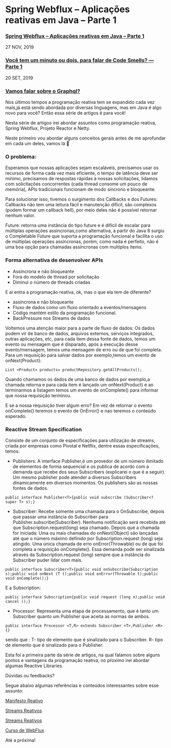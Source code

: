 # Spring Webflux – Aplicações reativas em Java – Parte 1

### [Spring Webflux – Aplicações reativas em Java – Parte 1](https://imasters.com.br/java/spring-webflux-aplicacoes-reativas-em-java-parte-1)

27 NOV, 2019

### [Você tem um minuto ou dois, para falar de Code Smells? — Parte 1](https://imasters.com.br/banco-de-dados/code-smells)

20 SET, 2019

### [Vamos falar sobre o Graphql?](https://imasters.com.br/apis-microsservicos/vamos-falar-sobre-o-graphql)

Nos últimos tempos a programação reativa tem se expandido cada vez mais,já está sendo abordada por diversas linguagens, mas em Java é algo novo para você? Então essa série de artigos é para você!

Nesta série de artigos irei abordar assuntos como programação reativa, Spring Webflux, Projeto Reactor e Netty.

Neste primeiro vou abordar alguns conceitos gerais antes de me aprofundar em cada um deles, vamos lá 🙂

### O problema:

Esperamos que nossas aplicações sejam escaláveis, precisamos usar os recursos de forma cada vez mais eficiente, o tempo de latência deve ser mínimo, precisamos de respostas rápidas à nossas solicitações, lidamos com solicitações concorrentes (cada thread consome um pouco de memória), APIs tradicionais funcionam de modo síncrono e bloqueante.

Para solucionar isso, tivemos o surgimento dos Callbacks e dos Futures:
Callbacks não tem uma leitura fácil e manutenção dificil, são complexos (podem formar um callback hell), por meio deles não é possível retornar nenhum valor.

Future: retorna uma instância do tipo future e é difícil de escalar para múltiplas operações assíncronas,como alternativa, a partir do Java 8 surgiu o Completable Future que suporta a programação funcional e facílita o uso de múltiplas operações assíncronas, porém, como nada é perfeito, não é uma boa opção para chamadas assíncronas com multiplos items.

### Forma alternativa de desenvolver APIs

- Assíncrona e não bloqueante
- Fora do modelo de thread por solicitação
- Diminui o número de threads criadas

E ai entra a programação reativa, ok, mas o que ela tem de diferente?

- assíncrona e não bloqueante
- Fluxo de dados como um fluxo orientado a eventos/mensagens
- Código mantém estilo da programação funcional.
- BackPressure nos Streams de dados

Voltemos uma atenção maior para a parte de fluxo de dados:
Os dados podem vir de banco de dados, arquivos externos, serviços integrados, outras aplicações, etc, para cada item dessa fonte de dados, temos um evento ou mensagem que é disparado, após a execução desse evento/mensagem, temos uma mensagem de erro ou de que foi completa.
Para um requisição para salvar dados por exemplo,temos um evento de onNext(Product):

```
List <Product> products= productRepository.getAllProducts();
```

Quando chamamos os dados de uma banco de dados por exemplo,a chamada retorna e para cada item é lançado um onNext(Product) e ao terminarmos a listagem temos um evento de onComplete() para informar que nossa requisição terminou.

E se a nossa requisição tiver algum erro?
Em vez de retornar o evento onComplete() teremos o evento de OnError() e nao teremos o conteúdo esperado.

### Reactive Stream Specification

Consiste de um conjunto de especificações para utilização de streams, criada por empresas como Pivotal e Netflix, dentre essas especificações, temos:

- Publishers: A interface Publisher,é um provedor de um número ilimitado de elementos de forma sequencial e os publica de acordo com a demanda que recebe dos seus Subscribers (explicarei o que é a seguir). Um mesmo publisher pode atender a diversos Subscribers dinamicamente em diversos momentos. Os publishers são as nossas fontes de dados.

```
public interface Publisher<T>{public void subscribe (Subscriber<? super T> s);}
```

- Subscriber: Recebe somente uma chamada para o OnSubscribe, depois que passar uma instância do Subscriber para Publisher.subscribe(Subscriber). Nenhuma notificação será recebida até que Subscription.request(long) seja chamado. Depois que a chamada for iniciada: Uma ou mais chamadas do onNext(Object) são lançadas até que o número máximo definido por Subscription.request (long) seja atingido. Uma única chamada de erro onError(Throwable) ou de que foi completa a requisição onComplete(). Essa demanda pode ser sinalizada através da Subscription.request (long) sempre que a instância do Subscriber puder lidar com mais.

```
public interface Subscriber<T>{public void onSubscribe(Subscription s);public void onNext (T t);public void onError(Throwable t);public void onComplete();}
```

E a Subscription:

```
public interface Subscription{public void request (long n);public void cancel ();}
```

- Processor: Representa uma etapa de processamento, que é tanto um Subscriber quanto um Publisher que aceita as normas de ambos.

```
public interface Processor <T,R> extends Subscriber <T>,Publisher <R>{}
```

sendo que :
T- tipo de elemento que é sinalizado para o Subscriber.
R- tipo de elemento que é sinalizado para o Publisher.

Esta foi a primeira parte da série de artigos, na qual falamos sobre alguns pontos e vantagens da programação reativa, no pŕoximo irei abordar algumas Reactive Libraries.

Dúvidas ou feedbacks?

Segue abaixo algumas referências e conteúdos interessantes sobre esse assunto:

[Manifesto Reativo](https://www.reactivemanifesto.org/)

[Streams Reativos](https://www.reactive-streams.org/reactive-streams-1.0.0-javadoc/)

[Streams Reativos](https://www.baeldung.com/java-9-reactive-streams)

[Curso de WebFlux](https://www.udemy.com/course/build-reactive-restful-apis-using-spring-boot-webflux/)

Até a próxima!